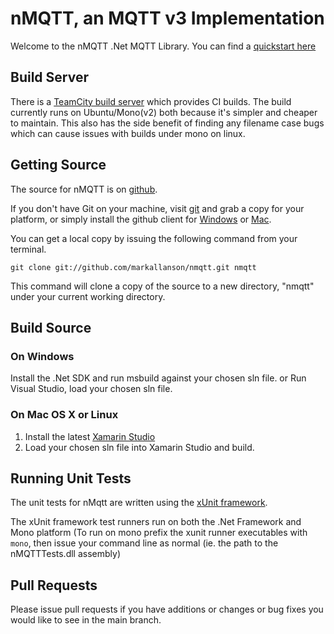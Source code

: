 # nMQTT, an MQTT v3 Implementation

Welcome to the nMQTT .Net MQTT Library. You can find a [quickstart here](./getting-started.md) 

## Build Server
There is a [TeamCity build server](http://teamcity.bareknucklecode.com:8111/) which provides CI 
builds. The build currently runs on Ubuntu/Mono(v2) both because it's simpler and cheaper to maintain.
This also has the side benefit of finding any filename case bugs which can cause issues with
builds under mono on linux.

## Getting Source
The source for nMQTT is on [github](https://github.com/markallanson/nmqtt).

If you don't have Git on your machine, visit [git](http://git-scm.com) and grab a copy for your platform, 
or simply install the github client for [Windows](http://windows.github.com) or 
[Mac](http://mac.github.com).

You can get a local copy by issuing the following command from your terminal.

`git clone git://github.com/markallanson/nmqtt.git nmqtt`

This command will clone a copy of the source to a new directory, "nmqtt" under your current working 
directory. 

## Build Source
### On Windows

Install the .Net SDK and run msbuild against your chosen sln file.
or
Run Visual Studio, load your chosen sln file.

### On Mac OS X or Linux

1. Install the latest [Xamarin Studio](http://xamarin.com/studio)
2. Load your chosen sln file into Xamarin Studio and build.


## Running Unit Tests

The unit tests for nMqtt are written using the [xUnit framework](http://www.codeplex.com/xunit). 

The xUnit framework test runners run on both the .Net Framework and Mono platform (To run on mono 
prefix the xunit runner executables with `mono`, then issue your command line as normal (ie. the
path to the nMQTTTests.dll assembly)

## Pull Requests

Please issue pull requests if you have additions or changes or bug fixes you would like to see
in the main branch.
